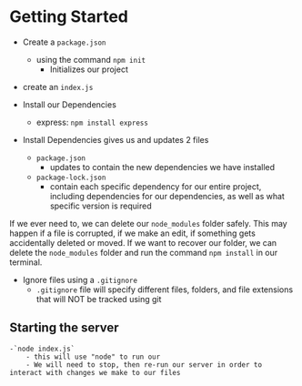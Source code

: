 # Getting Started
- Create a `package.json`
	- using the command `npm init`
		- Initializes our project
- create an `index.js`

- Install our Dependencies 
	- express: `npm install express`

- Install Dependencies gives us and updates 2 files
	- `package.json`
		- updates to contain the new dependencies we have installed
	- `package-lock.json`
		- contain each specific dependency for our entire project, including dependencies for our dependencies, as well as what specific version is required

If we ever need to, we can delete our `node_modules` folder safely. This may happen if a file is corrupted, if we make an edit, if something gets accidentally deleted or moved. If we want to recover our folder, we can delete the `node_modules` folder and run the command `npm install` in  our terminal.

- Ignore files using a `.gitignore`
	- `.gitignore` file will specify different files, folders, and file extensions that will NOT be tracked using git

## Starting the server
	-`node index.js`
		- this will use "node" to run our 
		- We will need to stop, then re-run our server in order to interact with changes we make to our files